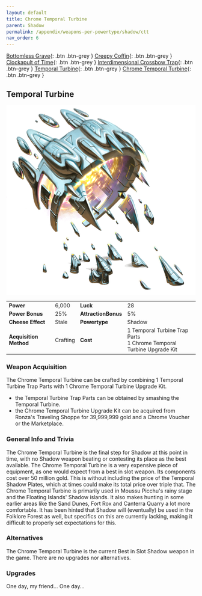 ```yaml
---
layout: default
title: Chrome Temporal Turbine
parent: Shadow
permalink: /appendix/weapons-per-powertype/shadow/ctt
nav_order: 6
---
```

<span class="fs-1">[Bottomless Grave](/appendix/weapons-per-powertype/shadow/bg){: .btn .btn-grey } </span><span class="fs-1"> [Creepy Coffin](/appendix/weapons-per-powertype/shadow/coffin){: .btn .btn-grey } </span><span class="fs-1"> [Clockapult of Time](/appendix/weapons-per-powertype/shadow/cot){: .btn .btn-grey } </span><span class="fs-1"> [Interdimensional Crossbow Trap](/appendix/weapons-per-powertype/shadow/idct){: .btn .btn-grey } </span><span class="fs-1"> [Temporal Turbine](/appendix/weapons-per-powertype/shadow/tt){: .btn .btn-grey } </span><span class="fs-1"> [Chrome Temporal Turbine](/appendix/weapons-per-powertype/shadow/ctt){: .btn .btn-grey } </span>

## Temporal Turbine

<img src="/assets/images/ctt.png" alt="Chrome Temporal Turbine's Image" width="600">

|||||
|---|---|---|---|
| __Power__ 	| 6,000 	| __Luck__ 	| 28 	|
| __Power Bonus__ 	| 25% 	|__AttractionBonus__ 	| 5% 	|
| __Cheese Effect__ 	| Stale	| __Powertype__ 	| Shadow 	|
| __Acquisition Method__ 	| Crafting	| __Cost__ 	| 1 Temporal Turbine Trap Parts <br> 1 Chrome Temporal Turbine Upgrade Kit|

### Weapon Acquisition
The Chrome Temporal Turbine can be crafted by combining 1 Temporal Turbine Trap Parts with 1 Chrome Temporal Turbine Upgrade Kit.
- the Temporal Turbine Trap Parts can be obtained by smashing the Temporal Turbine.
- the Chrome Temporal Turbine Upgrade Kit can be acquired from Ronza's Traveling Shoppe for 39,999,999 gold and a Chrome Voucher or the Marketplace.


### General Info and Trivia
The Chrome Temporal Turbine is the final step for Shadow at this point in time, with no Shadow weapon beating or contesting its place as the best available. 
The Chrome Temporal Turbine is a very expensive piece of equipment, as one would expect from a best in slot weapon. Its components cost over 50 million gold. This is without including the price of the Temporal Shadow Plates, which at times could make its total price over triple that.
The Chrome Temporal Turbine is primarily used in Moussu Picchu's rainy stage and the Floating Islands' Shadow islands. It also makes hunting in some earlier areas like the Sand Dunes, Fort Rox and Canterra Quarry a lot more comfortable.
It has been hinted that Shadow will (eventually) be used in the Folklore Forest as well, but specifics on this are currently lacking, making it difficult to properly set expectations for this.



### Alternatives
The Chrome Temporal Turbine is the current Best in Slot Shadow weapon in the game. There are no upgrades nor alternatives.

### Upgrades
One day, my friend...
One day...
